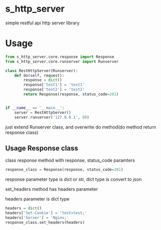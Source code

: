 # s_http_server
simple restful api http server library

# Usage

```py
from s_http_server.core.response import Response
from s_http_server.core.runserver import Runserver

class RestHttpServer(Runserver):
    def do(self, request):
        response = dict()
        response['test1'] = 'test1'
        response['test2'] = 'test2'
        return Response(response, status_code=201)


if __name__ == '__main__':
    server = RestHttpServer()
    server.runserver('127.0.0.1', 80)
```

just extend Runserver class, and overwrite do method(do method return response class)

## Usage Response class

class response method with response, status_code paramters
```py
response_class = Response(response, status_code=201)
```
response parameter type is dict or str, dict type is convert to json

set_headers method has headers parameter

headers parameter is dict type

```py
headers = dict()
headers['Set-Cookie'] = 'test=test;'
headers['Server'] = 'Nginx;'
response_class.set_headers(headers)
```
